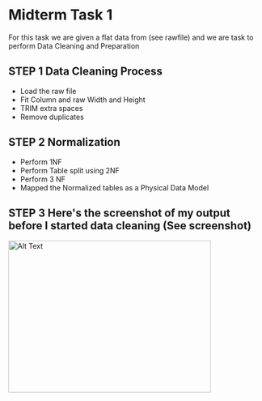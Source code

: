 # Midterm Task 1
For this task we are given a flat data from (see rawfile) and we are task to perform Data Cleaning and Preparation
## STEP 1 Data Cleaning Process
- Load the raw file
- Fit Column and raw Width and Height
- TRIM extra spaces
- Remove duplicates
## STEP 2 Normalization
- Perform 1NF
- Perform Table split using 2NF
- Perform 3 NF
- Mapped the Normalized tables as a Physical Data Model
## STEP 3 Here's the screenshot of my output before I started data cleaning (See screenshot)
<img src="" alt="Alt Text" width="400" height="300">


